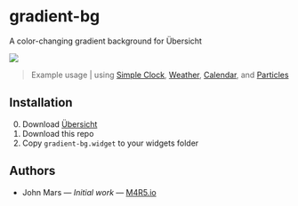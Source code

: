 # gradient-bg

A color-changing gradient background for Übersicht

![](sample-usage.png)

> Example usage | using [Simple Clock](http://tracesof.net/uebersicht-widgets/#simple-clock), [Weather](http://tracesof.net/uebersicht-widgets/#weather), [Calendar](http://tracesof.net/uebersicht-widgets/#calendar), and [Particles](http://tracesof.net/uebersicht-widgets/#particles_widget)

## Installation

0.  Download [Übersicht](http://tracesof.net/uebersicht/)
1.  Download this repo
1.  Copy `gradient-bg.widget` to your widgets folder

## Authors

*   John Mars — _Initial work_ — [M4R5.io](http://m4r5.io)
